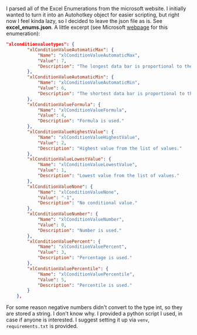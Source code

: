 ﻿I parsed all of the Excel Enumerations from the microsoft website. I initially wanted to turn it into an Autohotkey object for easier scripting, but right now I feel kinda lazy, so I decided to leave the json file as is. See **excel_enums.json**. A little excerpt (see Microsoft [webpage](https://learn.microsoft.com/en-us/office/vba/api/excel.xlconditionvaluetypes "https://learn.microsoft.com/en-us/office/vba/api/excel.xlconditionvaluetypes") for this enumeration):

```JSON
"xlconditionvaluetypes": {
        "xlConditionValueAutomaticMax": {
            "Name": "xlConditionValueAutomaticMax",
            "Value": 7,
            "Description": "The longest data bar is proportional to the maximum value in the range."
        },
        "xlConditionValueAutomaticMin": {
            "Name": "xlConditionValueAutomaticMin",
            "Value": 6,
            "Description": "The shortest data bar is proportional to the minimum value in the range."
        },
        "xlConditionValueFormula": {
            "Name": "xlConditionValueFormula",
            "Value": 4,
            "Description": "Formula is used."
        },
        "xlConditionValueHighestValue": {
            "Name": "xlConditionValueHighestValue",
            "Value": 2,
            "Description": "Highest value from the list of values."
        },
        "xlConditionValueLowestValue": {
            "Name": "xlConditionValueLowestValue",
            "Value": 1,
            "Description": "Lowest value from the list of values."
        },
        "xlConditionValueNone": {
            "Name": "xlConditionValueNone",
            "Value": "-1",
            "Description": "No conditional value."
        },
        "xlConditionValueNumber": {
            "Name": "xlConditionValueNumber",
            "Value": 0,
            "Description": "Number is used."
        },
        "xlConditionValuePercent": {
            "Name": "xlConditionValuePercent",
            "Value": 3,
            "Description": "Percentage is used."
        },
        "xlConditionValuePercentile": {
            "Name": "xlConditionValuePercentile",
            "Value": 5,
            "Description": "Percentile is used."
        }
    },
```

For some reason negative numbers didn't convert to the type int, so they are stored a string. I don't know why. I provided a python script I used, in case if anyone is interested. I suggest setting it up via `venv`, `requirements.txt` is provided.
